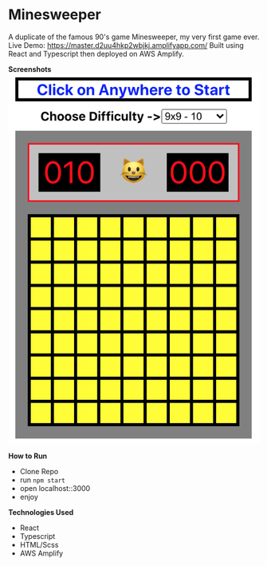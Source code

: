# Minesweeper
A duplicate of the famous 90's game Minesweeper, my very first game ever.
Live Demo: https://master.d2uu4hkp2wbjkj.amplifyapp.com/
Built using React and Typescript then deployed on AWS Amplify. 

**Screenshots**
<img src="sc1.png"></img>

**How to Run**
- Clone Repo
- run `npm start`
- open localhost::3000
- enjoy

**Technologies Used**
- React
- Typescript
- HTML/Scss
- AWS Amplify

